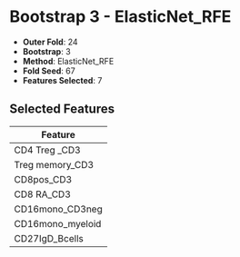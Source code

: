 # Bootstrap 3 - ElasticNet_RFE

- **Outer Fold**: 24
- **Bootstrap**: 3
- **Method**: ElasticNet_RFE
- **Fold Seed**: 67
- **Features Selected**: 7

## Selected Features

| Feature |
|---------|
| CD4 Treg _CD3 |
| Treg memory_CD3 |
| CD8pos_CD3 |
| CD8 RA_CD3 |
| CD16mono_CD3neg |
| CD16mono_myeloid |
| CD27IgD_Bcells |
